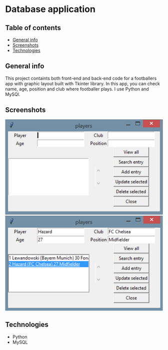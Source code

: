 # Database application

## Table of contents
* [General info](#general-info)
* [Screenshots](#screenshots)
* [Technologies](#technologies)



## General info
This project containts both front-end and back-end code for a footballers app with graphic layout built with Tkinter library. In this app, you can check name, age, position and club where footballer plays.
I use Python and MySQl.


## Screenshots
![Example screenshot](./screenshoots/screenshoot1.png)
![Example screenshot](./screenshoots/screenshoot2.png)

## Technologies
* Python
* MySQL
